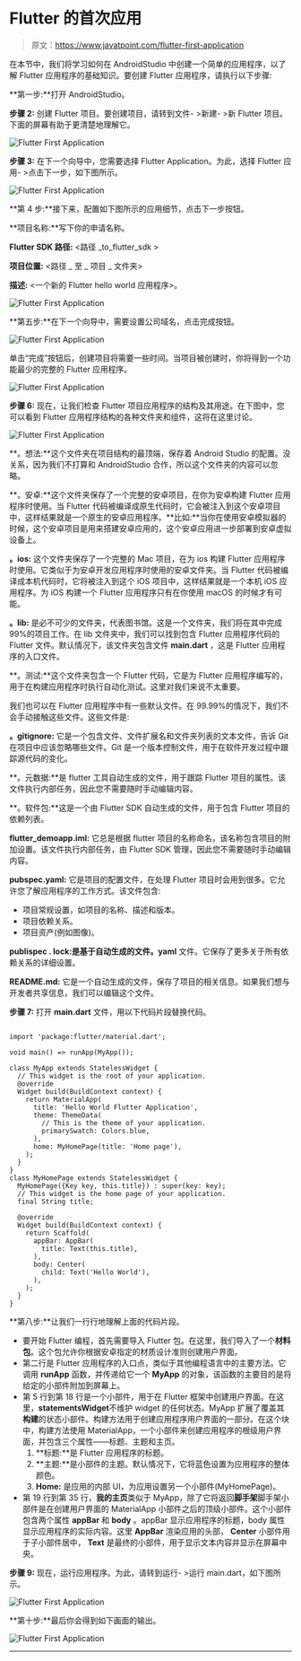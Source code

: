 # Flutter 的首次应用

> 原文：<https://www.javatpoint.com/flutter-first-application>

在本节中，我们将学习如何在 AndroidStudio 中创建一个简单的应用程序，以了解 Flutter 应用程序的基础知识。要创建 Flutter 应用程序，请执行以下步骤:

**第一步:**打开 AndroidStudio。

**步骤 2:** 创建 Flutter 项目。要创建项目，请转到文件- >新建- >新 Flutter 项目。下面的屏幕有助于更清楚地理解它。

![Flutter First Application](img/cbf9fb6d1a533424d8265c47b5fb28ff.png)

**步骤 3:** 在下一个向导中，您需要选择 Flutter Application。为此，选择 Flutter 应用- >点击下一步，如下图所示。

![Flutter First Application](img/e65298fe1afe0196d77d9bed22b52dba.png)

**第 4 步:**接下来，配置如下图所示的应用细节，点击下一步按钮。

**项目名称:**写下你的申请名称。

**Flutter SDK 路径:** <路径 _to_flutter_sdk >

**项目位置:** <路径 _ 至 _ 项目 _ 文件夹>

**描述:** <一个新的 Flutter hello world 应用程序>。

![Flutter First Application](img/2457b75eb8c6d87a3221cad36562bbe7.png)

**第五步:**在下一个向导中，需要设置公司域名，点击完成按钮。

![Flutter First Application](img/3cbb82553297e07337d92751a1a2ce77.png)

单击“完成”按钮后，创建项目将需要一些时间。当项目被创建时，你将得到一个功能最少的完整的 Flutter 应用程序。

![Flutter First Application](img/1185bddbafa274f3c3e446c7f6570bdd.png)

**步骤 6:** 现在，让我们检查 Flutter 项目应用程序的结构及其用途。在下图中，您可以看到 Flutter 应用程序结构的各种文件夹和组件，这将在这里讨论。

![Flutter First Application](img/f437fbcf20d5456f126d027a272b3a92.png)

**。想法:**这个文件夹在项目结构的最顶端，保存着 Android Studio 的配置。没关系，因为我们不打算和 AndroidStudio 合作，所以这个文件夹的内容可以忽略。

**。安卓:**这个文件夹保存了一个完整的安卓项目，在你为安卓构建 Flutter 应用程序时使用。当 Flutter 代码被编译成原生代码时，它会被注入到这个安卓项目中，这样结果就是一个原生的安卓应用程序。**比如:**当你在使用安卓模拟器的时候，这个安卓项目是用来搭建安卓应用的，这个安卓应用进一步部署到安卓虚拟设备上。

**。ios:** 这个文件夹保存了一个完整的 Mac 项目，在为 ios 构建 Flutter 应用程序时使用。它类似于为安卓开发应用程序时使用的安卓文件夹。当 Flutter 代码被编译成本机代码时，它将被注入到这个 iOS 项目中，这样结果就是一个本机 iOS 应用程序。为 iOS 构建一个 Flutter 应用程序只有在你使用 macOS 的时候才有可能。

**。lib:** 是必不可少的文件夹，代表图书馆。这是一个文件夹，我们将在其中完成 99%的项目工作。在 lib 文件夹中，我们可以找到包含 Flutter 应用程序代码的 Flutter 文件。默认情况下，该文件夹包含文件 **main.dart** ，这是 Flutter 应用程序的入口文件。

**。测试:**这个文件夹包含一个 Flutter 代码，它是为 Flutter 应用程序编写的，用于在构建应用程序时执行自动化测试。这里对我们来说不太重要。

我们也可以在 Flutter 应用程序中有一些默认文件。在 99.99%的情况下，我们不会手动接触这些文件。这些文件是:

**。gitignore:** 它是一个包含文件、文件扩展名和文件夹列表的文本文件，告诉 Git 在项目中应该忽略哪些文件。Git 是一个版本控制文件，用于在软件开发过程中跟踪源代码的变化。

**。元数据:**是 flutter 工具自动生成的文件，用于跟踪 Flutter 项目的属性。该文件执行内部任务，因此您不需要随时手动编辑内容。

**。软件包:**这是一个由 Flutter SDK 自动生成的文件，用于包含 Flutter 项目的依赖列表。

**flutter_demoapp.iml:** 它总是根据 flutter 项目的名称命名，该名称包含项目的附加设置。该文件执行内部任务，由 Flutter SDK 管理，因此您不需要随时手动编辑内容。

**pubspec.yaml:** 它是项目的配置文件，在处理 Flutter 项目时会用到很多。它允许您了解应用程序的工作方式。该文件包含:

*   项目常规设置，如项目的名称、描述和版本。
*   项目依赖关系。
*   项目资产(例如图像)。

**publispec . lock:**是基于**自动生成的文件。yaml** 文件。它保存了更多关于所有依赖关系的详细设置。

**README.md:** 它是一个自动生成的文件，保存了项目的相关信息。如果我们想与开发者共享信息，我们可以编辑这个文件。

**步骤 7:** 打开 **main.dart** 文件，用以下代码片段替换代码。

```

import 'package:flutter/material.dart';

void main() => runApp(MyApp());

class MyApp extends StatelessWidget {
  // This widget is the root of your application.
  @override
  Widget build(BuildContext context) {
    return MaterialApp(
      title: 'Hello World Flutter Application',
      theme: ThemeData(
        // This is the theme of your application.
        primarySwatch: Colors.blue,
      ),
      home: MyHomePage(title: 'Home page'),
    );
  }
}
class MyHomePage extends StatelessWidget {
  MyHomePage({Key key, this.title}) : super(key: key);
  // This widget is the home page of your application.
  final String title;

  @override
  Widget build(BuildContext context) {
    return Scaffold(
      appBar: AppBar(
        title: Text(this.title),
      ),
      body: Center(
        child: Text('Hello World'),
      ),
    );
  }
}

```

**第八步:**让我们一行行地理解上面的代码片段。

*   要开始 Flutter 编程，首先需要导入 Flutter 包。在这里，我们导入了一个**材料包**。这个包允许你根据安卓指定的材质设计准则创建用户界面。
*   第二行是 Flutter 应用程序的入口点，类似于其他编程语言中的主要方法。它调用 **runApp** 函数，并传递给它一个 **MyApp** 的对象，该函数的主要目的是将给定的小部件附加到屏幕上。
*   第 5 行到第 18 行是一个小部件，用于在 Flutter 框架中创建用户界面。在这里，**statementsWidget**不维护 widget 的任何状态。MyApp 扩展了覆盖其**构建**的状态小部件。构建方法用于创建应用程序用户界面的一部分。在这个块中，构建方法使用 MaterialApp，一个小部件来创建应用程序的根级用户界面，并包含三个属性——标题、主题和主页。
    1.  **标题:**是 Flutter 应用程序的标题。
    2.  **主题:**是小部件的主题。默认情况下，它将蓝色设置为应用程序的整体颜色。
    3.  **Home:** 是应用的内部 UI，为应用设置另一个小部件(MyHomePage)。
*   第 19 行到第 35 行，**我的主页**类似于 MyApp，除了它将返回**脚手架**脚手架小部件是在创建用户界面的 MaterialApp 小部件之后的顶级小部件。这个小部件包含两个属性 **appBar** 和 **body** 。appBar 显示应用程序的标题，body 属性显示应用程序的实际内容。这里 **AppBar** 渲染应用的头部， **Center** 小部件用于子小部件居中， **Text** 是最终的小部件，用于显示文本内容并显示在屏幕中央。

**步骤 9:** 现在，运行应用程序。为此，请转到运行- >运行 main.dart，如下图所示。

![Flutter First Application](img/a412411e6205429d890401a0a1df7071.png)

**第十步:**最后你会得到如下画面的输出。

![Flutter First Application](img/975a159187e261d74730535ae44ae5dd.png)

* * *